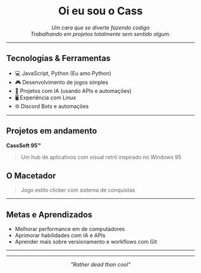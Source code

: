 <h1 align="center">Oi eu sou o Cass</h1>

<p align="center">
  <i>Um cara que se diverte fazendo codigo</i><br>
  <i>Trabalhando em projetos totalmente sem sentido algum.</i>
</p>

---

## Tecnologias & Ferramentas

- 💻 JavaScript, Python (Eu amo Python)
- 🎮 Desenvolvimento de jogos simples
- 🧠 Projetos com IA (usando APIs e automações)
- 🖥️ Experiência com Linux
- 🌐 Discord Bots e automações

---

##  Projetos em andamento

 **CassSoft 95™**  
> Um hub de aplicativos com visual retrô inspirado no Windows 95

##  **O Macetador**  
> Jogo estilo clicker com sistema de conquistas

---

##  Metas e Aprendizados

- Melhorar performance em de computadores
- Aprimorar habilidades com IA e APIs
- Aprender mais sobre versionamento e workflows com Git

---


---

<p align="center">
  <i>"Rather dead than cool"</i>
</p>
